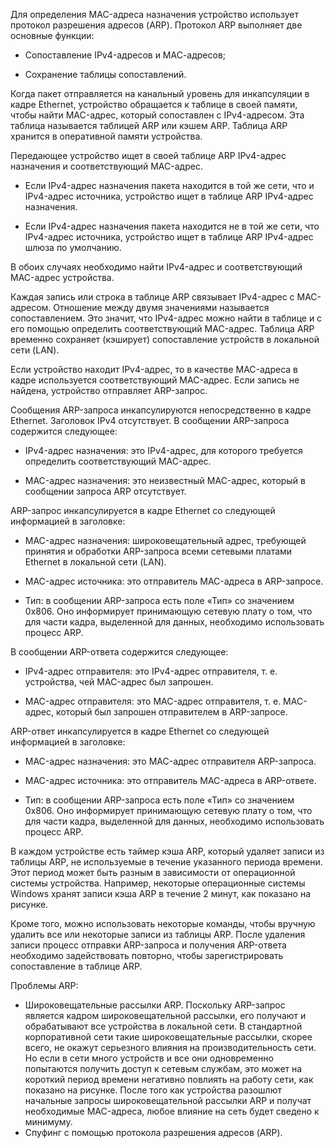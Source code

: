 Для определения MAC-адреса назначения устройство использует протокол разрешения адресов (ARP). Протокол ARP выполняет две основные функции:

- Сопоставление IPv4-адресов и МАС-адресов;

- Сохранение таблицы сопоставлений.

Когда пакет отправляется на канальный уровень для инкапсуляции в кадре Ethernet, устройство обращается к таблице в своей памяти, чтобы найти MAC-адрес, который сопоставлен с IPv4-адресом. Эта таблица называется таблицей ARP или кэшем ARP. Таблица ARP хранится в оперативной памяти устройства.

Передающее устройство ищет в своей таблице ARP IPv4-адрес назначения и соответствующий MAC-адрес.

- Если IPv4-адрес назначения пакета находится в той же сети, что и IPv4-адрес источника, устройство ищет в таблице ARP IPv4-адрес назначения.

- Если IPv4-адрес назначения пакета находится не в той же сети, что IPv4-адрес источника, устройство ищет в таблице ARP IPv4-адрес шлюза по умолчанию.

В обоих случаях необходимо найти IPv4-адрес и соответствующий MAC-адрес устройства.

Каждая запись или строка в таблице ARP связывает IPv4-адрес с MAC-адресом. Отношение между двумя значениями называется сопоставлением. Это значит, что IPv4-адрес можно найти в таблице и с его помощью определить соответствующий MAC-адрес. Таблица ARP временно сохраняет (кэширует) сопоставление устройств в локальной сети (LAN).

Если устройство находит IPv4-адрес, то в качестве MAC-адреса в кадре используется соответствующий MAC-адрес. Если запись не найдена, устройство отправляет ARP-запрос.

Сообщения ARP-запроса инкапсулируются непосредственно в кадре Ethernet. Заголовок IPv4 отсутствует. В сообщении ARP-запроса содержится следующее:

- IPv4-адрес назначения: это IPv4-адрес, для которого требуется определить соответствующий MAC-адрес.

- MAC-адрес назначения: это неизвестный MAC-адрес, который в сообщении запроса ARP отсутствует.

ARP-запрос инкапсулируется в кадре Ethernet со следующей информацией в заголовке:

- MAC-адрес назначения: широковещательный адрес, требующей принятия и обработки ARP-запроса всеми сетевыми платами Ethernet в локальной сети (LAN).

- MAC-адрес источника: это отправитель MAC-адреса в ARP-запросе.

- Тип: в сообщении ARP-запроса есть поле «Тип» со значением 0x806. Оно информирует принимающую сетевую плату о том, что для части кадра, выделенной для данных, необходимо использовать процесс ARP.

В сообщении ARP-ответа содержится следующее:

- IPv4-адрес отправителя: это IPv4-адрес отправителя, т. е. устройства, чей MAC-адрес был запрошен.

- MAC-адрес отправителя: это MAC-адрес отправителя, т. е. MAC-адрес, который был запрошен отправителем в ARP-запросе.

ARP-ответ инкапсулируется в кадре Ethernet со следующей информацией в заголовке:

- MAC-адрес назначения: это MAC-адрес отправителя ARP-запроса.

- MAC-адрес источника: это отправитель MAC-адреса в ARP-ответе.

- Тип: в сообщении ARP-запроса есть поле «Тип» со значением 0x806. Оно информирует принимающую сетевую плату о том, что для части кадра, выделенной для данных, необходимо использовать процесс ARP.

В каждом устройстве есть таймер кэша ARP, который удаляет записи из таблицы ARP, не используемые в течение указанного периода времени. Этот период может быть разным в зависимости от операционной системы устройства. Например, некоторые операционные системы Windows хранят записи кэша ARP в течение 2 минут, как показано на рисунке.

Кроме того, можно использовать некоторые команды, чтобы вручную удалить все или некоторые записи из таблицы ARP. После удаления записи процесс отправки ARP-запроса и получения ARP-ответа необходимо задействовать повторно, чтобы зарегистрировать сопоставление в таблице ARP.

Проблемы ARP:

- Широковещательные рассылки ARP. Поскольку ARP-запрос является кадром широковещательной рассылки, его получают и обрабатывают все устройства в локальной сети. В стандартной корпоративной сети такие широковещательные рассылки, скорее всего, не окажут серьезного влияния на производительность сети. Но если в сети много устройств и все они одновременно попытаются получить доступ к сетевым службам, это может на короткий период времени негативно повлиять на работу сети, как показано на рисунке. После того как устройства разошлют начальные запросы широковещательной рассылки ARP и получат необходимые MAC-адреса, любое влияние на сеть будет сведено к минимуму.
- Спуфинг с помощью протокола разрешения адресов (ARP). 